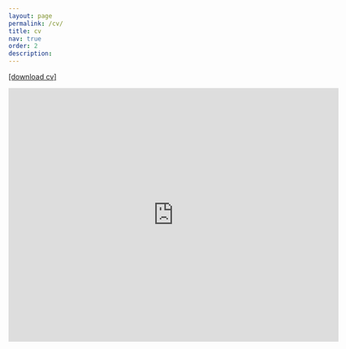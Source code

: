 ```yaml
---
layout: page
permalink: /cv/
title: cv
nav: true
order: 2
description:
---
```

<a href="https://calebziems.com/assets/pdf/cv.pdf"  target="_blank"> [download cv]</a>

<embed src="https://calebziems.com/assets/pdf/cv.pdf" type="application/pdf" width="650px" height="500px" />